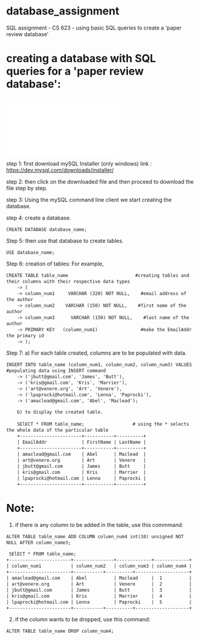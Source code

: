 # database_assignment
SQL assignment - CS 623 - using basic SQL queries to create a 'paper review database'


# creating a database with SQL queries for a 'paper review database':

![](ER%20DIAGRAM%203.34.pdf)

step 1: first download mySQL Installer (only windows) 
        link : https://dev.mysql.com/downloads/installer/
        
step 2: then click on the downloaded file and then proceed to download the file step by step.

step 3: Using the mySQL command line client we start creating the database.

step 4: create a database. 

```mySQL
CREATE DATABASE database_name;
```
Step 5: then use that database to create tables.

```mySQL
USE database_name;
```
Step 6: creation of tables: For example,

```mySQL
CREATE TABLE table_name                         #creating tables and their columns with their respective data types 
    -> (
    -> column_num1     VARCHAR (320) NOT NULL,    #email address of the author
    -> column_num2    VARCHAR (150) NOT NULL,    #first name of the author
    -> column_num3      VARCHAR (150) NOT NULL,    #last name of the author
    -> PRIMARY KEY   (column_num1)                #make the EmailAddr the primary id
    -> );
```

Step 7: a) For each table created, columns are to be populated with data.

```mySQL
INSERT INTO table_name (column_num1, column_num2, column_num3) VALUES            #populating data using INSERT command
    -> ('jbutt@gmail.com', 'James', 'Butt'),
    -> ('kris@gmail.com', 'Kris', 'Marrier'),
    -> ('art@venere.org', 'Art', 'Venere'),
    -> ('lpaprocki@hotmail.com', 'Lenna', 'Paprocki'),
    -> ('amaclead@gmail.com', 'Abel', 'Maclead');
```

        b) to display the created table.
       
        SElECT * FROM table_name;                  # using the * selects the whole data of the particular table
        +-----------------------+-----------+----------+
        | EmailAddr             | FirstName | LastName |
        +-----------------------+-----------+----------+
        | amaclead@gmail.com    | Abel      | Maclead  |
        | art@venere.org        | Art       | Venere   |
        | jbutt@gmail.com       | James     | Butt     |
        | kris@gmail.com        | Kris      | Marrier  |
        | lpaprocki@hotmail.com | Lenna     | Paprocki |
        +-----------------------+-----------+----------+
      
 # Note: 
 1) if there is any column to be added in the table, use this commmand:
 
 ```
 ALTER TABLE table_name ADD COLUMN column_num4 int(10) unsigned NOT NULL AFTER column_name3;
 ```
 
 ```
  SElECT * FROM table_name;
+-----------------------+---------------+-------------+-------------+
| column_num1           | column_num2   | column_num3 | column_num4 |
+-----------------------+-----------+----------+--------------------+
| amaclead@gmail.com    | Abel          | Maclead     |  1          |
| art@venere.org        | Art           | Venere      |  2          |
| jbutt@gmail.com       | James         | Butt        |  3          |
| kris@gmail.com        | Kris          | Marrier     |  4          |
| lpaprocki@hotmail.com | Lenna         | Paprocki    |  5          |
+-----------------------+-----------+----------+--------------------+
```
2) if the column wants to be dropped, use this command:

```
ALTER TABLE table_name DROP column_num4;
```
